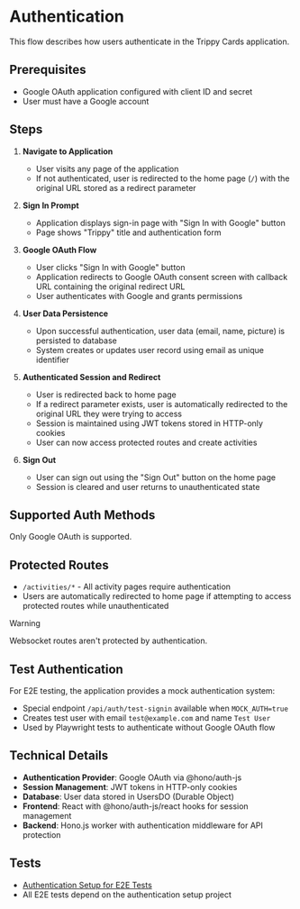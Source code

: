# Authentication

This flow describes how users authenticate in the Trippy Cards application.

## Prerequisites

- Google OAuth application configured with client ID and secret
- User must have a Google account

## Steps

1. **Navigate to Application**
   - User visits any page of the application
   - If not authenticated, user is redirected to the home page (`/`) with the original URL stored as a redirect parameter

2. **Sign In Prompt**
   - Application displays sign-in page with "Sign In with Google" button
   - Page shows "Trippy" title and authentication form

3. **Google OAuth Flow**
   - User clicks "Sign In with Google" button
   - Application redirects to Google OAuth consent screen with callback URL containing the original redirect URL
   - User authenticates with Google and grants permissions

4. **User Data Persistence**
   - Upon successful authentication, user data (email, name, picture) is persisted to database
   - System creates or updates user record using email as unique identifier

5. **Authenticated Session and Redirect**
   - User is redirected back to home page
   - If a redirect parameter exists, user is automatically redirected to the original URL they were trying to access
   - Session is maintained using JWT tokens stored in HTTP-only cookies
   - User can now access protected routes and create activities

6. **Sign Out**
   - User can sign out using the "Sign Out" button on the home page
   - Session is cleared and user returns to unauthenticated state

## Supported Auth Methods

Only Google OAuth is supported.

## Protected Routes

- `/activities/*` - All activity pages require authentication
- Users are automatically redirected to home page if attempting to access protected routes while unauthenticated

> [!WARNING]
> Websocket routes aren't protected by authentication.

## Test Authentication

For E2E testing, the application provides a mock authentication system:
- Special endpoint `/api/auth/test-signin` available when `MOCK_AUTH=true`
- Creates test user with email `test@example.com` and name `Test User`
- Used by Playwright tests to authenticate without Google OAuth flow

## Technical Details

- **Authentication Provider**: Google OAuth via @hono/auth-js
- **Session Management**: JWT tokens in HTTP-only cookies
- **Database**: User data stored in UsersDO (Durable Object)
- **Frontend**: React with @hono/auth-js/react hooks for session management
- **Backend**: Hono.js worker with authentication middleware for API protection

## Tests

- [Authentication Setup for E2E Tests](../../tests/e2e/auth.setup.ts)
- All E2E tests depend on the authentication setup project
